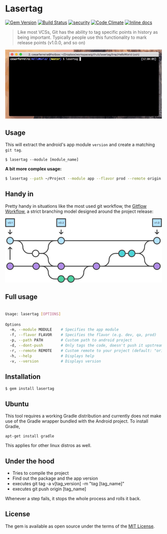 # Lasertag
[![Gem Version](https://badge.fury.io/rb/lasertag.svg)](https://badge.fury.io/rb/lasertag) [![Build Status](https://travis-ci.org/cesarferreira/lasertag.svg?branch=master)](https://travis-ci.org/cesarferreira/lasertag)  [![security](https://hakiri.io/github/cesarferreira/lasertag/master.svg)](https://hakiri.io/github/cesarferreira/lasertag/master) [![Code Climate](https://codeclimate.com/github/cesarferreira/lasertag/badges/gpa.svg)](https://codeclimate.com/github/cesarferreira/lasertag) [![Inline docs](http://inch-ci.org/github/cesarferreira/lasertag.svg?branch=master)](http://inch-ci.org/github/cesarferreira/lasertag)

> Like most VCSs, Git has the ability to tag specific points in history as being important. Typically people use this functionality to mark release points (v1.0.0, and so on)

<!-- Match your CVS tags with your android versions with laser speed! -->

<p align="center">
<img src="extras/terminal.gif" />
</p>


## Usage

This will extract the android's app module `version` and create a matching `git tag`.

    $ lasertag --module [module_name]



<b>A bit more complex usage:</b>

```bash
$ lasertag --path ~/Project --module app --flavor prod --remote origin
```

## Handy in

Pretty handy in situations like the most used git workflow, the [Gitflow Workflow](https://www.atlassian.com/git/tutorials/comparing-workflows/gitflow-workflow), a strict branching model designed around the project release:

<p align="center">
<img src="extras/gitflow.png" />
</p>

## Full usage
```bash

Usage: lasertag [OPTIONS]

Options
  -m, --module MODULE    # Specifies the app module
  -f, --flavor FLAVOR    # Specifies the flavor (e.g. dev, qa, prod)
  -p, --path PATH        # Custom path to android project
  -d, --dont-push        # Only tags the code, doesn't push it upstream
  -r, --remote REMOTE    # Custom remote to your project (default: "origin")
  -h, --help             # Displays help
  -v, --version          # Displays version

```

## Installation

    $ gem install lasertag

## Ubuntu

This tool requires a working Gradle distribution and currently does not make use of the Gradle wrapper bundled with the Android project. To install Gradle,

    apt-get install gradle

This applies for other linux distros as well.

## Under the hood

- Tries to compile the project
- Find out the package and the app version
- executes git tag -a v[tag_version] -m "tag [tag_name]"
- executes git push origin [tag_name]

Whenever a step fails, it stops the whole process and rolls it back.

## License

The gem is available as open source under the terms of the [MIT License](http://opensource.org/licenses/MIT).

